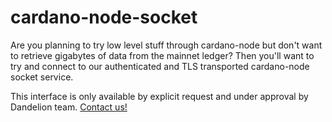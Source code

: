 # cardano-node-socket

Are you planning to try low level stuff through cardano-node but don't want to retrieve gigabytes of data from the mainnet ledger? Then you'll want to try and connect to our authenticated and TLS transported cardano-node socket service.

This interface is only available by explicit request and under approval by Dandelion team. [Contact us!][contact-us]

[contact-us]: mailto:dandelion@repsistance.com
